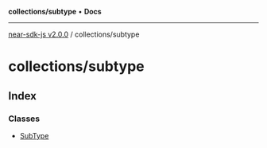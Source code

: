 **collections/subtype** • **Docs**

***

[near-sdk-js v2.0.0](../../packages.md) / collections/subtype

# collections/subtype

## Index

### Classes

- [SubType](classes/SubType.md)
